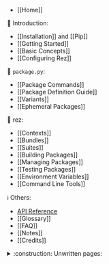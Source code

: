 - [[Home]]

:beginner: Introduction:

- [[Installation]] and [[Pip]]
- [[Getting Started]]
- [[Basic Concepts]]
- [[Configuring Rez]]

:memo: `package.py`:

- [[Package Commands]]
- [[Package Definition Guide]]
- [[Variants]]
- [[Ephemeral Packages]]

:rocket: rez:

- [[Contexts]]
- [[Bundles]]
- [[Suites]]
- [[Building Packages]]
- [[Managing Packages]]
- [[Testing Packages]]
- [[Environment Variables]]
- [[Command Line Tools]]

:information_source: Others:

- [API Reference](https://__GITHUB_USER__.github.io/__REPO_NAME__/)
- [[Glossary]]
- [[FAQ]]
- [[Notes]]
- [[Credits]]

<details><summary> :construction: Unwritten pages:</summary>

- [[Advanced Topics]]
- [[Caching]]
- [[Releasing Packages]]
- [[Package Filters]]
- [[Rez GUI]]
- [[The Resolve Graph]]
- [[Timestamping]]
- [[Troubleshooting]]

</details>

